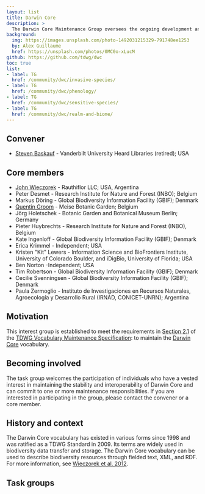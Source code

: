 ```yaml
---
layout: list
title: Darwin Core
description: >
  The Darwin Core Maintenance Group oversees the ongoing development and stewardship of the Darwin Core Standard. This includes evaluating proposed additions and changes, offering usage guidelines and examples, and safeguarding the consistency and longevity of metadata associated with the standard’s components. Members of the Maintenance Group are deeply committed to maintaining the stability, interoperability, and continued evolution of Darwin Core to meet the needs of the biodiversity informatics community.
background:
  img: https://images.unsplash.com/photo-1492031215329-791748ee1253
  by: Alex Guillaume
  href: https://unsplash.com/photos/0MC0o-xLucM
github: https://github.com/tdwg/dwc
toc: true
list:
- label: TG
  href: /community/dwc/invasive-species/
- label: TG
  href: /community/dwc/phenology/
- label: TG
  href: /community/dwc/sensitive-species/
- label: TG
  href: /community/dwc/realm-and-biome/
---
```


## Convener

- [Steven Baskauf](mailto:steve.baskauf@gmail.com) - Vanderbilt University Heard Libraries (retired); USA

## Core members

- [John Wieczorek](mailto:gtuco.btuco@gmail.com) - Rauthiflor LLC; USA, Argentina
- Peter Desmet - Research Institute for Nature and Forest (INBO); Belgium
- Markus Döring - Global Biodiversity Information Facility (GBIF); Denmark
- [Quentin Groom](mailto:quentin.groom@plantentuinmeise.be) - Meise Botanic Garden; Belgium
- Jörg Holetschek - Botanic Garden and Botanical Museum Berlin; Germany
- Pieter Huybrechts - Research Institute for Nature and Forest (INBO), Belgium
- Kate Ingenloff - Global Biodiversity Information Facility (GBIF); Denmark
- Erica Krimmel - Independent; USA
- Kristen "Kit" Lewers - Information Science and BioFrontiers Institute, University of Colorado Boulder, and iDigBio, University of Florida; USA
- Ben Norton -Independent; USA
- Tim Robertson - Global Biodiversity Information Facility (GBIF); Denmark
- Cecilie Svenningsen - Global Biodiversity Information Facility (GBIF); Denmark
- Paula Zermoglio - Instituto de Investigaciones en Recursos Naturales, Agroecología y Desarrollo Rural (IRNAD, CONICET-UNRN); Argentina

## Motivation

This interest group is established to meet the requirements in [Section 2.1](https://github.com/tdwg/vocab/blob/master/vms/maintenance-specification.md#21-vocabulary-maintenance-interest-groups) of the [TDWG Vocabulary Maintenance Specification](https://github.com/tdwg/vocab/blob/master/vms/maintenance-specification.md): to maintain the [Darwin Core](/standards/dwc/) vocabulary.

## Becoming involved

The task group welcomes the participation of individuals who have a vested interest in maintaining the stability and interoperability of Darwin Core and can commit to one or more maintenance responsibilities. If you are interested in participating in the group, please contact the convener or a core member.

## History and context

The Darwin Core vocabulary has existed in various forms since 1998 and was ratified as a TDWG Standard in 2009. Its terms are widely used in biodiversity data transfer and storage. The Darwin Core vocabulary can be used to describe biodiversity resources through fielded text, XML, and RDF. For more information, see [Wieczorek et al. 2012](https://doi.org/10.1371/journal.pone.0029715).

## Task groups

<!-- list will be inserted below content -->
